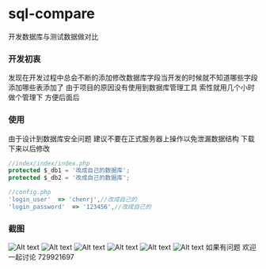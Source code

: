 # sql-compare
开发数据库与测试数据做对比

### 开发初衷
发现在开发过程中总会不断的添加修改数据库字段当开发的时候就不知道哪些字段添加哪些表添加了 由于项目的原因没有使用到数据库管理工具 索性就用几个小时做个管理下 方便后面后 

### 使用
由于设计到数据库安全问题 建议不要在正式服务器上操作以免泄漏数据结构
下载下来以后修改
~~~javascript
//index/index/index.php
protected $_db1 = '改成自己的数据库';
protected $_db2 = '改成自己的数据库';
~~~

~~~javascript
//config.php
'login_user'  => 'chenrj',//改成自己的
'login_password'  => '123456',//改成自己的
~~~
### 截图
![Alt text](https://github.com/carter911/sql-compare/blob/master/public/static/images/login.jpg)
![Alt text](https://github.com/carter911/sql-compare/blob/master/public/static/images/home.jpg)
![Alt text](https://github.com/carter911/sql-compare/blob/master/public/static/images/table.jpg)
![Alt text](https://github.com/carter911/sql-compare/blob/master/public/static/images/view_table.jpg)
![Alt text](https://github.com/carter911/sql-compare/blob/master/public/static/images/db1.jpg)
![Alt text](https://github.com/carter911/sql-compare/blob/master/public/static/images/copy.jpg)
如果有问题 欢迎一起讨论 729921697

